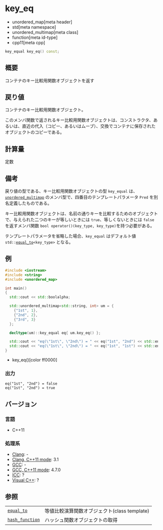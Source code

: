 # key_eq
* unordered_map[meta header]
* std[meta namespace]
* unordered_multimap[meta class]
* function[meta id-type]
* cpp11[meta cpp]

```cpp
key_equal key_eq() const;
```

## 概要
コンテナのキー比較用関数オブジェクトを返す


## 戻り値
コンテナのキー比較用関数オブジェクト。

このメンバ関数で返されるキー比較用関数オブジェクトは、コンストラクタ、あるいは、直近の代入（コピー、あるいはムーブ）、交換でコンテナに保存されたオブジェクトのコピーである。


## 計算量
定数


## 備考
戻り値の型である、キー比較用関数オブジェクトの型 `key_equal` は、[`unordered_multimap`](/reference/unordered_map/unordered_multimap.md) のメンバ型で、四番目のテンプレートパラメータ `Pred` を別名定義したものである。

キー比較用関数オブジェクトは、名前の通りキーを比較するためのオブジェクトで、与えられた二つのキーが等しいときには `true`、等しくないときには `false` を返すメンバ関数 `bool operator()(key_type, key_type)`を持つ必要がある。

テンプレートパラメータを省略した場合、`key_equal` はデフォルト値 `std::`[`equal_to`](/reference/functional/equal_to.md)`<key_type>` となる。


## 例
```cpp
#include <iostream>
#include <string>
#include <unordered_map>

int main()
{
  std::cout << std::boolalpha;

  std::unordered_multimap<std::string, int> um = {
    {"1st", 1},
    {"2nd", 2},
    {"3rd", 3}
  };

  decltype(um)::key_equal eq{ um.key_eq() };

  std::cout << "eq(\"1st\", \"2nd\") = " << eq("1st", "2nd") << std::endl;
  std::cout << "eq(\"1st\", \"2nd\") = " << eq("1st", "1st") << std::endl;
}
```
* key_eq()[color ff0000]

### 出力
```
eq("1st", "2nd") = false
eq("1st", "2nd") = true
```

## バージョン
### 言語
- C++11

### 処理系
- [Clang](/implementation.md#clang): -
- [Clang, C++11 mode](/implementation.md#clang): 3.1
- [GCC](/implementation.md#gcc): -
- [GCC, C++11 mode](/implementation.md#gcc): 4.7.0
- [ICC](/implementation.md#icc): ?
- [Visual C++](/implementation.md#visual_cpp): ?

## 参照

| | |
|----------------------------------------------------|----------------------------------------------|
| [`equal_to`](/reference/functional/equal_to.md)    | 等値比較演算関数オブジェクト(class template) |
| [`hash_function`](hash_function.md)              | ハッシュ関数オブジェクトの取得 |


